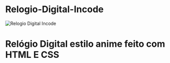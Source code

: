 ﻿# Relogio-Digital-Incode
![Relogio Digital Incode](https://github.com/user-attachments/assets/1bf6d6fd-6565-4b61-b0bd-a05f1665172f)
# Relógio Digital estilo anime feito com HTML E CSS

